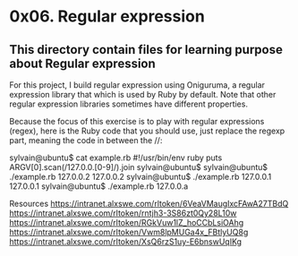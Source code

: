 # 0x06. Regular expression
## This directory contain files for learning purpose about Regular expression
For this project, I build  regular expression using Oniguruma, a regular expression library that which is used by Ruby by default. Note that other regular expression libraries sometimes have different properties.

Because the focus of this exercise is to play with regular expressions (regex), here is the Ruby code that you should use, just replace the regexp part, meaning the code in between the //:

sylvain@ubuntu$ cat example.rb
#!/usr/bin/env ruby
puts ARGV[0].scan(/127.0.0.[0-9]/).join
sylvain@ubuntu$
sylvain@ubuntu$ ./example.rb 127.0.0.2
127.0.0.2
sylvain@ubuntu$ ./example.rb 127.0.0.1
127.0.0.1
sylvain@ubuntu$ ./example.rb 127.0.0.a

Resources
https://intranet.alxswe.com/rltoken/6VeaVMaugIxcFAwA27TBdQ
https://intranet.alxswe.com/rltoken/rntjh3-3S86zt0Qy28L10w
https://intranet.alxswe.com/rltoken/RGkVuw1lZ_hoCCbLsiOAhg
https://intranet.alxswe.com/rltoken/Vwm8lpMUGa4x_FBtlyUQ8g
https://intranet.alxswe.com/rltoken/XsQ6rzS1uy-E6bnswUqIKg